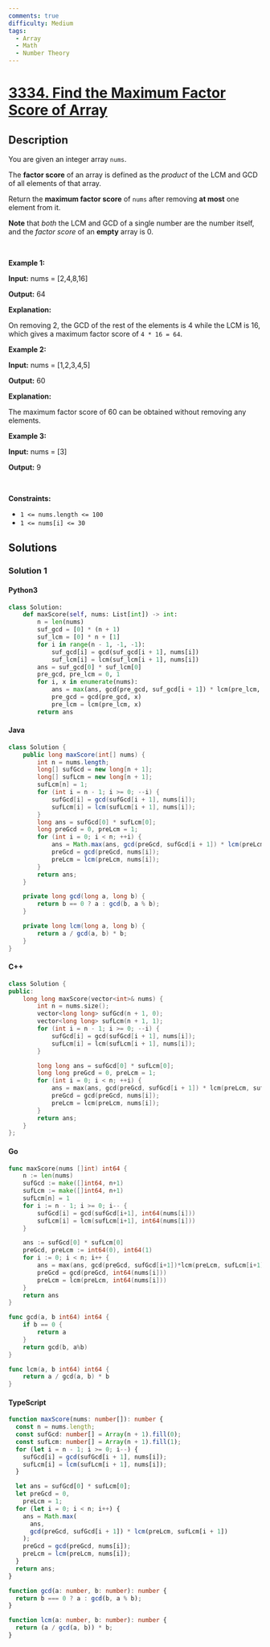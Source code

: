 ```yaml
---
comments: true
difficulty: Medium
tags:
  - Array
  - Math
  - Number Theory
---
```


<!-- problem:start -->

# [3334. Find the Maximum Factor Score of Array](https://leetcode.com/problems/find-the-maximum-factor-score-of-array)


## Description

<!-- description:start -->

<p>You are given an integer array <code>nums</code>.</p>

<p>The <strong>factor score</strong> of an array is defined as the <em>product</em> of the LCM and GCD of all elements of that array.</p>

<p>Return the <strong>maximum factor score</strong> of <code>nums</code> after removing <strong>at most</strong> one element from it.</p>

<p><strong>Note</strong> that <em>both</em> the <span data-keyword="lcm-function">LCM</span> and <span data-keyword="gcd-function">GCD</span> of a single number are the number itself, and the <em>factor score</em> of an <strong>empty</strong> array is 0.</p>

<p>&nbsp;</p>
<p><strong class="example">Example 1:</strong></p>

<div class="example-block">
<p><strong>Input:</strong> <span class="example-io">nums = [2,4,8,16]</span></p>

<p><strong>Output:</strong> <span class="example-io">64</span></p>

<p><strong>Explanation:</strong></p>

<p>On removing 2, the GCD of the rest of the elements is 4 while the LCM is 16, which gives a maximum factor score of <code>4 * 16 = 64</code>.</p>
</div>

<p><strong class="example">Example 2:</strong></p>

<div class="example-block">
<p><strong>Input:</strong> <span class="example-io">nums = [1,2,3,4,5]</span></p>

<p><strong>Output:</strong> <span class="example-io">60</span></p>

<p><strong>Explanation:</strong></p>

<p>The maximum factor score of 60 can be obtained without removing any elements.</p>
</div>

<p><strong class="example">Example 3:</strong></p>

<div class="example-block">
<p><strong>Input:</strong> <span class="example-io">nums = [3]</span></p>

<p><strong>Output:</strong> 9</p>
</div>

<p>&nbsp;</p>
<p><strong>Constraints:</strong></p>

<ul>
	<li><code>1 &lt;= nums.length &lt;= 100</code></li>
	<li><code>1 &lt;= nums[i] &lt;= 30</code></li>
</ul>

<!-- description:end -->

## Solutions

<!-- solution:start -->

### Solution 1

<!-- tabs:start -->

#### Python3

```python
class Solution:
    def maxScore(self, nums: List[int]) -> int:
        n = len(nums)
        suf_gcd = [0] * (n + 1)
        suf_lcm = [0] * n + [1]
        for i in range(n - 1, -1, -1):
            suf_gcd[i] = gcd(suf_gcd[i + 1], nums[i])
            suf_lcm[i] = lcm(suf_lcm[i + 1], nums[i])
        ans = suf_gcd[0] * suf_lcm[0]
        pre_gcd, pre_lcm = 0, 1
        for i, x in enumerate(nums):
            ans = max(ans, gcd(pre_gcd, suf_gcd[i + 1]) * lcm(pre_lcm, suf_lcm[i + 1]))
            pre_gcd = gcd(pre_gcd, x)
            pre_lcm = lcm(pre_lcm, x)
        return ans
```

#### Java

```java
class Solution {
    public long maxScore(int[] nums) {
        int n = nums.length;
        long[] sufGcd = new long[n + 1];
        long[] sufLcm = new long[n + 1];
        sufLcm[n] = 1;
        for (int i = n - 1; i >= 0; --i) {
            sufGcd[i] = gcd(sufGcd[i + 1], nums[i]);
            sufLcm[i] = lcm(sufLcm[i + 1], nums[i]);
        }
        long ans = sufGcd[0] * sufLcm[0];
        long preGcd = 0, preLcm = 1;
        for (int i = 0; i < n; ++i) {
            ans = Math.max(ans, gcd(preGcd, sufGcd[i + 1]) * lcm(preLcm, sufLcm[i + 1]));
            preGcd = gcd(preGcd, nums[i]);
            preLcm = lcm(preLcm, nums[i]);
        }
        return ans;
    }

    private long gcd(long a, long b) {
        return b == 0 ? a : gcd(b, a % b);
    }

    private long lcm(long a, long b) {
        return a / gcd(a, b) * b;
    }
}
```

#### C++

```cpp
class Solution {
public:
    long long maxScore(vector<int>& nums) {
        int n = nums.size();
        vector<long long> sufGcd(n + 1, 0);
        vector<long long> sufLcm(n + 1, 1);
        for (int i = n - 1; i >= 0; --i) {
            sufGcd[i] = gcd(sufGcd[i + 1], nums[i]);
            sufLcm[i] = lcm(sufLcm[i + 1], nums[i]);
        }

        long long ans = sufGcd[0] * sufLcm[0];
        long long preGcd = 0, preLcm = 1;
        for (int i = 0; i < n; ++i) {
            ans = max(ans, gcd(preGcd, sufGcd[i + 1]) * lcm(preLcm, sufLcm[i + 1]));
            preGcd = gcd(preGcd, nums[i]);
            preLcm = lcm(preLcm, nums[i]);
        }
        return ans;
    }
};
```

#### Go

```go
func maxScore(nums []int) int64 {
	n := len(nums)
	sufGcd := make([]int64, n+1)
	sufLcm := make([]int64, n+1)
	sufLcm[n] = 1
	for i := n - 1; i >= 0; i-- {
		sufGcd[i] = gcd(sufGcd[i+1], int64(nums[i]))
		sufLcm[i] = lcm(sufLcm[i+1], int64(nums[i]))
	}

	ans := sufGcd[0] * sufLcm[0]
	preGcd, preLcm := int64(0), int64(1)
	for i := 0; i < n; i++ {
		ans = max(ans, gcd(preGcd, sufGcd[i+1])*lcm(preLcm, sufLcm[i+1]))
		preGcd = gcd(preGcd, int64(nums[i]))
		preLcm = lcm(preLcm, int64(nums[i]))
	}
	return ans
}

func gcd(a, b int64) int64 {
	if b == 0 {
		return a
	}
	return gcd(b, a%b)
}

func lcm(a, b int64) int64 {
	return a / gcd(a, b) * b
}
```

#### TypeScript

```ts
function maxScore(nums: number[]): number {
  const n = nums.length;
  const sufGcd: number[] = Array(n + 1).fill(0);
  const sufLcm: number[] = Array(n + 1).fill(1);
  for (let i = n - 1; i >= 0; i--) {
    sufGcd[i] = gcd(sufGcd[i + 1], nums[i]);
    sufLcm[i] = lcm(sufLcm[i + 1], nums[i]);
  }

  let ans = sufGcd[0] * sufLcm[0];
  let preGcd = 0,
    preLcm = 1;
  for (let i = 0; i < n; i++) {
    ans = Math.max(
      ans,
      gcd(preGcd, sufGcd[i + 1]) * lcm(preLcm, sufLcm[i + 1])
    );
    preGcd = gcd(preGcd, nums[i]);
    preLcm = lcm(preLcm, nums[i]);
  }
  return ans;
}

function gcd(a: number, b: number): number {
  return b === 0 ? a : gcd(b, a % b);
}

function lcm(a: number, b: number): number {
  return (a / gcd(a, b)) * b;
}
```

<!-- tabs:end -->

<!-- solution:end -->

<!-- problem:end -->

